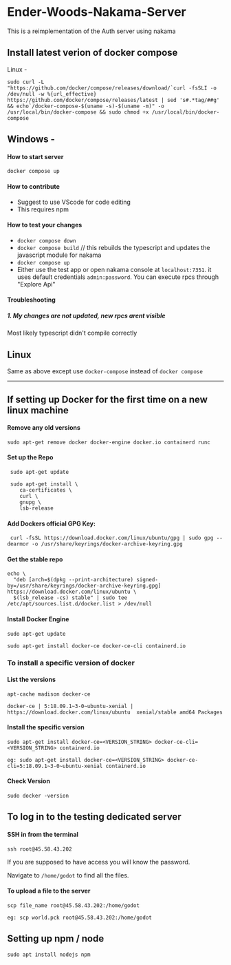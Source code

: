# Ender-Woods-Nakama-Server
This is a reimplementation of the Auth server using nakama

## Install latest verion of docker compose
Linux - 
```
sudo curl -L "https://github.com/docker/compose/releases/download/`curl -fsSLI -o /dev/null -w %{url_effective} https://github.com/docker/compose/releases/latest | sed 's#.*tag/##g' && echo`/docker-compose-$(uname -s)-$(uname -m)" -o /usr/local/bin/docker-compose && sudo chmod +x /usr/local/bin/docker-compose
```

## Windows - 

#### How to start server
`docker compose up`
#### How to contribute
 - Suggest to use VScode for code editing
 - This requires npm
#### How to test your changes
 - `docker compose down`
 - `docker compose build` // this rebuilds the typescript and updates the javascript module for nakama
 - `docker compose up`
 - Either use the test app or open nakama console at `localhost:7351`. it uses default credentials `admin:password`.
 You can execute rpcs through "Explore Api"
#### Troubleshooting
##### 1. My changes are not updated, new rpcs arent visible
Most likely typescript didn't compile correctly

## Linux 

Same as above except use `docker-compose` instead of `docker compose`

----------------------------------------------------------------------------

## If setting up Docker for the first time on a new linux machine 

#### Remove any old versions

```sudo apt-get remove docker docker-engine docker.io containerd runc```

#### Set up the Repo

```
 sudo apt-get update

 sudo apt-get install \
    ca-certificates \
    curl \
    gnupg \
    lsb-release
```

#### Add Dockers official GPG Key:

```
 curl -fsSL https://download.docker.com/linux/ubuntu/gpg | sudo gpg --dearmor -o /usr/share/keyrings/docker-archive-keyring.gpg
```

#### Get the stable repo

```
echo \
  "deb [arch=$(dpkg --print-architecture) signed-by=/usr/share/keyrings/docker-archive-keyring.gpg] https://download.docker.com/linux/ubuntu \
  $(lsb_release -cs) stable" | sudo tee /etc/apt/sources.list.d/docker.list > /dev/null
```

#### Install Docker Engine

```
sudo apt-get update

sudo apt-get install docker-ce docker-ce-cli containerd.io

```

### To install a specific version of docker

#### List the versions
```
apt-cache madison docker-ce

docker-ce | 5:18.09.1~3-0~ubuntu-xenial | https://download.docker.com/linux/ubuntu  xenial/stable amd64 Packages
```

#### Install the specific version
```
sudo apt-get install docker-ce=<VERSION_STRING> docker-ce-cli=<VERSION_STRING> containerd.io

eg: sudo apt-get install docker-ce=<VERSION_STRING> docker-ce-cli=5:18.09.1~3-0~ubuntu-xenial containerd.io
```

#### Check Version
```
sudo docker -version
```

## To log in to the testing dedicated server

#### SSH in from the terminal
```
ssh root@45.58.43.202
```
If you are supposed to have access you will know the password. 

Navigate to `/home/godot` to find all the files.

#### To upload a file to the server
```
scp file_name root@45.58.43.202:/home/godot

eg: scp world.pck root@45.58.43.202:/home/godot
```

## Setting up npm / node 
```
sudo apt install nodejs npm 
```

